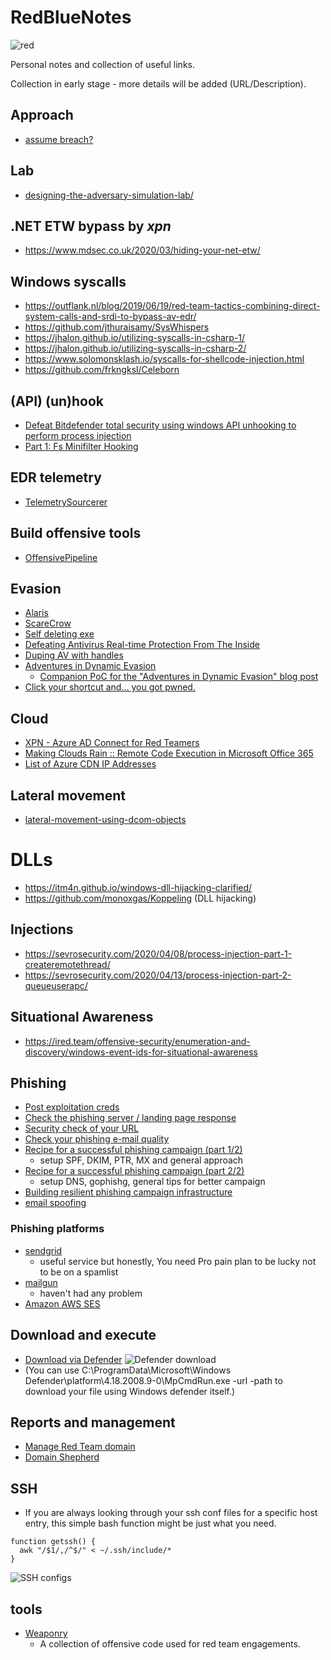 # RedBlueNotes

![red](https://user-images.githubusercontent.com/9626439/99510946-ef79e900-2987-11eb-9aa8-1443670a8bb3.jpg)

Personal notes and collection of useful links. 

Collection in early stage - more details will be added (URL/Description).

## Approach
* [assume breach?](https://twitter.com/reybango/status/1308608385298898944)

## Lab
* [designing-the-adversary-simulation-lab/](https://www.mdsec.co.uk/2020/04/designing-the-adversary-simulation-lab/)

## .NET ETW bypass by _xpn_
* https://www.mdsec.co.uk/2020/03/hiding-your-net-etw/

## Windows syscalls
* https://outflank.nl/blog/2019/06/19/red-team-tactics-combining-direct-system-calls-and-srdi-to-bypass-av-edr/
* https://github.com/jthuraisamy/SysWhispers
* https://jhalon.github.io/utilizing-syscalls-in-csharp-1/
* https://jhalon.github.io/utilizing-syscalls-in-csharp-2/
* https://www.solomonsklash.io/syscalls-for-shellcode-injection.html
* https://github.com/frkngksl/Celeborn

## (API) (un)hook
* [Defeat Bitdefender total security using windows API unhooking to perform process injection](https://shells.systems/defeat-bitdefender-total-security-using-windows-api-unhooking-to-perform-process-injection/)
* [Part 1: Fs Minifilter Hooking](https://aviadshamriz.medium.com/part-1-fs-minifilter-hooking-7e743b042a9d)

## EDR telemetry
* [TelemetrySourcerer](https://github.com/jthuraisamy/TelemetrySourcerer)

## Build offensive tools 
* [OffensivePipeline](https://github.com/Aetsu/OffensivePipeline)

## Evasion
* [Alaris](https://github.com/cribdragg3r/Alaris)
* [ScareCrow](https://github.com/optiv/ScareCrow)
* [Self deleting exe](https://www.catch22.net/tuts/win32/self-deleting-executables#)
* [Defeating Antivirus Real-time Protection From The Inside](https://breakdev.org/defeating-antivirus-real-time-protection-from-the-inside/)
* [Duping AV with handles](https://skelsec.medium.com/duping-av-with-handles-537ef985eb03)
* [Adventures in Dynamic Evasion](https://posts.specterops.io/adventures-in-dynamic-evasion-1fe0bac57aa)
  * [Companion PoC for the "Adventures in Dynamic Evasion" blog post](https://github.com/matterpreter/SHAPESHIFTER) 
* [Click your shortcut and… you got pwned.](https://redteamer.tips/click-your-shortcut-and-you-got-pwned/) 

## Cloud
* [XPN - Azure AD Connect for Red Teamers](https://blog.xpnsec.com/azuread-connect-for-redteam/)
* [Making Clouds Rain :: Remote Code Execution in Microsoft Office 365](https://srcincite.io/blog/2021/01/12/making-clouds-rain-rce-in-office-365.html)
* [List of Azure CDN IP Addresses](https://github.com/Gelob/azure-cdn-ips)

## Lateral movement
* [lateral-movement-using-dcom-objects](https://www.scorpiones.io/articles/lateral-movement-using-dcom-objects)

# DLLs
* https://itm4n.github.io/windows-dll-hijacking-clarified/
* https://github.com/monoxgas/Koppeling (DLL hijacking)

## Injections
* https://sevrosecurity.com/2020/04/08/process-injection-part-1-createremotethread/
* https://sevrosecurity.com/2020/04/13/process-injection-part-2-queueuserapc/

## Situational Awareness
* https://ired.team/offensive-security/enumeration-and-discovery/windows-event-ids-for-situational-awareness

## Phishing
* [Post exploitation creds](https://medium.com/@shantanukhande/post-exploitation-creds-5a8de8676792)
* [Check the phishing server / landing page response](https://httpstatus.io/)
* [Security check of your URL ](https://sitecheck.sucuri.net/)
* [Check your phishing e-mail quality](https://www.mail-tester.com/)
* [Recipe for a successful phishing campaign (part 1/2)](https://medium.com/bugbountywriteup/recipe-for-a-successful-phishing-campaign-part-1-2-dc23d927ec55)
  * setup SPF, DKIM, PTR, MX and general approach
* [Recipe for a successful phishing campaign (part 2/2)](https://medium.com/bugbountywriteup/recipe-for-a-successful-phishing-campaign-part-2-2-68552806dcba)
  * setup DNS, gophishg, general tips for better campaign
* [Building resilient phishing campaign infrastructure](https://godlikesecurity.com/index.php/tag/red-team/)
* [email spoofing](https://github.com/chenjj/espoofer)

### Phishing platforms
* [sendgrid](http://sendgrid.com/)
  * useful service but honestly, You need Pro pain plan to be lucky not to be on a spamlist 
* [mailgun](https://app.mailgun.com/)
  * haven't had any problem
* [Amazon AWS SES](https://aws.amazon.com/ses/)

## Download and execute

* [Download via Defender](https://twitter.com/mohammadaskar2/status/1301263551638761477)
![Defender download](https://pbs.twimg.com/media/Eg8ESSWWAAACTGo?format=jpg&name=large)
* (You can use C:\ProgramData\Microsoft\Windows Defender\platform\4.18.2008.9-0\MpCmdRun.exe -url <url> -path <local-path> to download your file using Windows defender itself.)
  
## Reports and management
* [Manage Red Team domain](https://posts.specterops.io/being-a-good-domain-shepherd-part-2-5e8597c3fe63)
* [Domain Shepherd](https://github.com/GhostManager/Shepherd)

## SSH 
* If you are always looking through your ssh conf files for a specific host entry, this simple bash function might be just what you need. 

```
function getssh() {
  awk "/$1/,/^$/" < ~/.ssh/include/*
}
```

![SSH configs](https://pbs.twimg.com/media/EgW_CXzXsAEsh0r?format=png&name=small)

## tools
* [Weaponry](https://github.com/jeffjbowie/Weaponry)
  * A collection of offensive code used for red team engagements.                                    
                                  
